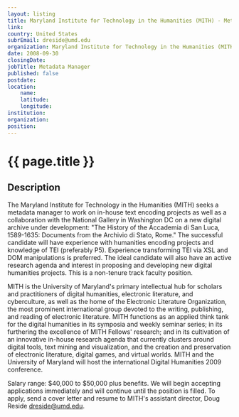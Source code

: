```yaml
---
layout: listing
title: Maryland Institute for Technology in the Humanities (MITH) - Metadata Manager
link:
country: United States
subrEmail: dreside@umd.edu
organization: Maryland Institute for Technology in the Humanities (MITH) 
date: 2008-09-30
closingDate: 
jobTitle: Metadata Manager
published: false
postdate:
location:
    name: 
    latitude: 
    longitude: 
institution: 
organization: 
position: 
--- 
```



# {{ page.title }}

## Description



<p>
The Maryland Institute for Technology in the Humanities (MITH)
seeks a metadata manager to work on in-house text encoding
projects as well as a collaboration with the National Gallery in
Washington DC on a new digital archive under development:  "The
History of the Accademia di San Luca, 1589-1635: Documents from the
Archivio di Stato, Rome."  The successful candidate will have
experience with humanities encoding projects and knowledge of TEI
(preferably P5).  Experience  transforming TEI via XSL and DOM
manipulations is preferred.  The ideal candidate will also have an
active research agenda and interest in proposing and developing new
digital humanities
projects.  This is a non-tenure track faculty position.
</p>
<p>

MITH is the University of Maryland's primary intellectual hub for
scholars and practitioners of digital humanities, electronic
literature, and cyberculture, as well as the home of the Electronic
Literature Organization, the most prominent international group
devoted to the writing, publishing, and reading of electronic
literature.  MITH functions as an applied think tank for the digital
humanities in its symposia and weekly seminar series; in its
furthering the excellence of MITH Fellows' research; and in its
cultivation of an innovative in-house research agenda that currently
clusters around digital tools, text mining and visualization, and the
creation and preservation of electronic literature, digital games, and
virtual worlds. MITH and the University of Maryland will host the
international Digital Humanities 2009 conference.
</p>
<p>

Salary range:  $40,000 to $50,000 plus benefits.  We will begin
accepting applications immediately and will continue until the
position is filled.  To apply, send a cover letter and resume to
MITH's assistant director, Doug Reside dreside@umd.edu.
</p>

